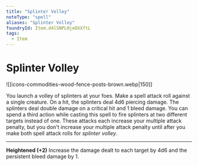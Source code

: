 ```yaml
---
title: "Splinter Volley"
noteType: "spell"
aliases: "Splinter Volley"
foundryId: Item.d4lSNPL0jeDXXftL
tags:
  - Item
---
```


# Splinter Volley
![[icons-commodities-wood-fence-posts-brown.webp|150]]

You launch a volley of splinters at your foes. Make a spell attack roll against a single creature. On a hit, the splinters deal 4d6 piercing damage. The splinters deal double damage on a critical hit and 1 bleed damage. You can spend a third action while casting this spell to fire splinters at two different targets instead of one. These attacks each increase your multiple attack penalty, but you don't increase your multiple attack penalty until after you make both spell attack rolls for _splinter volley_.

* * *

**Heightened (+2)** Increase the damage dealt to each target by 4d6 and the persistent bleed damage by 1.
